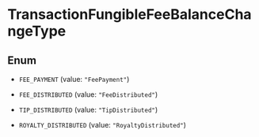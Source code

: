 

# TransactionFungibleFeeBalanceChangeType

## Enum


* `FEE_PAYMENT` (value: `"FeePayment"`)

* `FEE_DISTRIBUTED` (value: `"FeeDistributed"`)

* `TIP_DISTRIBUTED` (value: `"TipDistributed"`)

* `ROYALTY_DISTRIBUTED` (value: `"RoyaltyDistributed"`)



